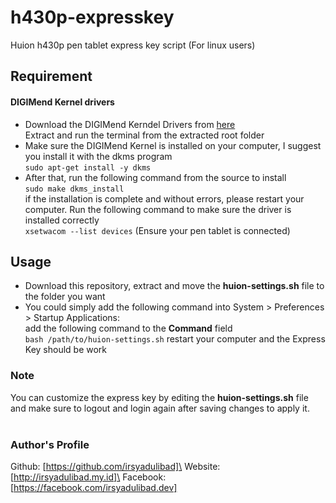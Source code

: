 # h430p-expresskey
Huion h430p pen tablet express key script (For linux users)

## Requirement
#### DIGIMend Kernel drivers
  * Download the DIGIMend Kerndel Drivers from [here](https://github.com/DIGImend/digimend-kernel-drivers/releases/tag/v10)\
    Extract and run the terminal from the extracted root folder
  * Make sure the DIGIMend Kernel is installed on your computer, I suggest you install it with the dkms program\
    ```sudo apt-get install -y dkms```
  * After that, run the following command from the source to install\
    ```sudo make dkms_install```\
  if the installation is complete and without errors, please restart your computer. Run the following command to make sure the driver is installed correctly\
  ```xsetwacom --list devices``` (Ensure your pen tablet is connected)
  
## Usage
  * Download this repository, extract and move the **huion-settings.sh** file to the folder you want
  * You could simply add the following command into System > Preferences > Startup Applications:\
    add the following command to the **Command** field\
    ```bash /path/to/huion-settings.sh``` restart your computer and the Express Key should be work

### Note
You can customize the express key by editing the **huion-settings.sh** file and make sure to logout and login again after saving changes to apply it.
<br />
<br />

### Author's Profile

Github: [https://github.com/irsyadulibad]\
Website: [http://irsyadulibad.my.id]\
Facebook: [https://facebook.com/irsyadulibad.dev]
